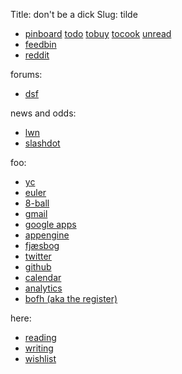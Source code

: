 Title: don't be a dick
Slug: tilde

 * [pinboard](http://pinboard.in/u:sune/)
[todo](http://pinboard.in/u:sune/t:todo/)
[tobuy](http://pinboard.in/u:sune/t:tobuy/)
[tocook](http://pinboard.in/u:sune/t:tocook/)
[unread](http://pinboard.in/u:sune/unread/)
 * [feedbin](https://feedbin.me/)
 * [reddit](http://www.reddit.com/)

forums:

 * [dsf](http://misantropiskselskab.dk/dsf/)

news and odds:

 * [lwn](http://lwn.net/)
 * [slashdot](http://slashdot.org/)

foo:

 * [yc](http://hckrnews.com/)
 * [euler](http://projecteuler.net/)
 * [8-ball](http://mel.ibofobi.dk/%7Esune/cgi-bin/8-ball)
 * [gmail](https://mail.google.com/a/ibofobi.dk/)
 * [google apps](https://www.google.com/a/ibofobi.dk/)
 * [appengine](https://appengine.google.com/a/ibofobi.dk/)
 * [fjæsbog](https://www.facebook.com/)
 * [twitter](https://twitter.com/)
 * [github](https://github.com/)
 * [calendar](https://www.google.com/calendar/hosted/ibofobi.dk/render)
 * [analytics](https://www.google.com/analytics/home/admin)
 * [bofh (aka the register)](http://www.theregister.co.uk/odds/bofh/)

here:

 * [reading](/reading)
 * [writing](/writing)
 * [wishlist](/wishlist)
